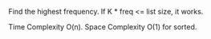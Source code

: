 Find the highest frequency. If K * freq <= list size, it works.


Time Complexity O(n). Space Complexity O(1) for sorted.